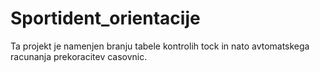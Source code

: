 # Sportident_orientacije
Ta projekt je namenjen branju tabele kontrolih tock in nato avtomatskega racunanja prekoracitev casovnic.
